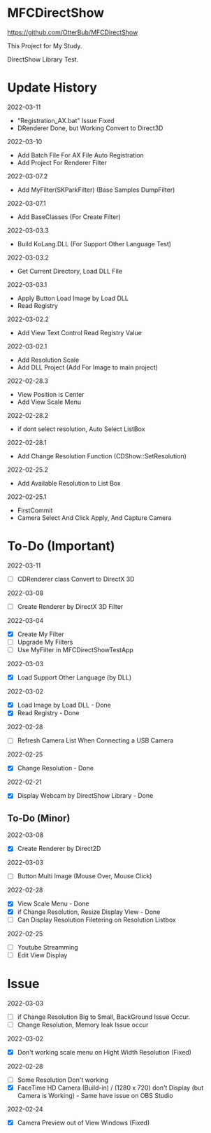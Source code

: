 # MFCDirectShow
https://github.com/OtterBub/MFCDirectShow 

This Project for My Study.

DirectShow Library Test.

# Update History
2022-03-11
- "Registration_AX.bat" Issue Fixed
- DRenderer Done, but Working Convert to Direct3D

2022-03-10
- Add Batch File For AX File Auto Registration
- Add Project For Renderer Filter

2022-03-07.2
- Add MyFilter(SKParkFilter) (Base Samples DumpFilter)

2022-03-07.1
- Add BaseClasses (For Create Filter)

2022-03-03.3
- Build KoLang.DLL (For Support Other Language Test)

2022-03-03.2
- Get Current Directory, Load DLL File

2022-03-03.1
- Apply Button Load Image by Load DLL
- Read Registry

2022-03-02.2
- Add View Text Control Read Registry Value

2022-03-02.1
- Add Resolution Scale
- Add DLL Project (Add For Image to main project)

2022-02-28.3
- View Position is Center
- Add View Scale Menu

2022-02-28.2
- if dont select resolution, Auto Select ListBox

2022-02-28.1
- Add Change Resolution Function (CDShow::SetResolution)

2022-02-25.2
- Add Available Resolution to List Box

2022-02-25.1
- FirstCommit
- Camera Select And Click Apply, And Capture Camera

# To-Do (Important)
2022-03-11
- [ ] CDRenderer class Convert to DirectX 3D

2022-03-08
- [ ] Create Renderer by DirectX 3D Filter

2022-03-04
- [x] Create My Filter
- [ ] Upgrade My Filters
- [ ] Use MyFilter in MFCDirectShowTestApp

2022-03-03
- [x] Load Support Other Language (by DLL)

2022-03-02
- [x] Load Image by Load DLL - Done
- [x] Read Registry - Done

2022-02-28
- [ ] Refresh Camera List When Connecting a USB Camera

2022-02-25
- [x] Change Resolution - Done

2022-02-21
- [x] Display Webcam by DirectShow Library - Done

## To-Do (Minor)
2022-03-08
- [x] Create Renderer by Direct2D

2022-03-03
- [ ] Button Multi Image (Mouse Over, Mouse Click)

2022-02-28
- [x] View Scale Menu - Done
- [x] if Change Resolution, Resize Display View - Done
- [ ] Can Display Resolution Filetering on Resolution Listbox

2022-02-25
- [ ] Youtube Streamming
- [ ] Edit View Display

# Issue
2022-03-03
- [ ] if Change Resolution Big to Small, BackGround Issue Occur.
- [ ] Change Resolution, Memory leak Issue occur

2022-03-02
- [x] Don't working scale menu on Hight Width Resolution (Fixed)

2022-02-28
- [ ] Some Resolution Don't working
- [x] FaceTime HD Camera (Build-in) / (1280 x 720) don't Display (but Camera is Working) - Same have issue on OBS Studio

2022-02-24
- [x] Camera Preview out of View Windows (Fixed)
